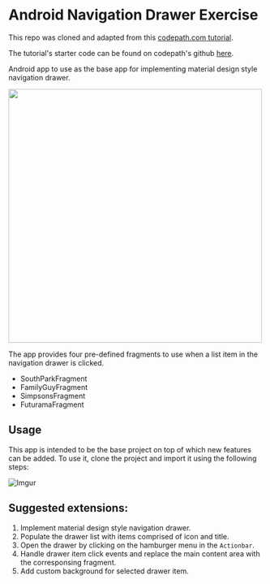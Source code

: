 # Android Navigation Drawer Exercise

This repo was cloned and adapted from this [codepath.com tutorial](https://guides.codepath.com/android/Fragment-Navigation-Drawer "codepath.com tutorial").

The tutorial's starter code can be found on codepath's github [here](https://github.com/codepath/android-navigation-drawer-exercise). 



Android app to use as the base app for implementing material design style navigation drawer.

<img src="http://i.imgur.com/SSpyxZZ.gif" height="500"/>

The app provides four pre-defined fragments to use when a list item in the navigation drawer is clicked.
* SouthParkFragment
* FamilyGuyFragment
* SimpsonsFragment
* FuturamaFragment

## Usage
This app is intended to be the base project on top of which new features can be added. To use it, clone the project and import it using the following steps:

![Imgur](http://i.imgur.com/joPKoTk.gif)

## Suggested extensions:

1. Implement material design style navigation drawer.
2. Populate the drawer list with items comprised of icon and title.
3. Open the drawer by clicking on the hamburger menu in the `Actionbar`.
4. Handle drawer item click events and replace the main content area with the corresponsing fragment.
5. Add custom background for selected drawer item.
